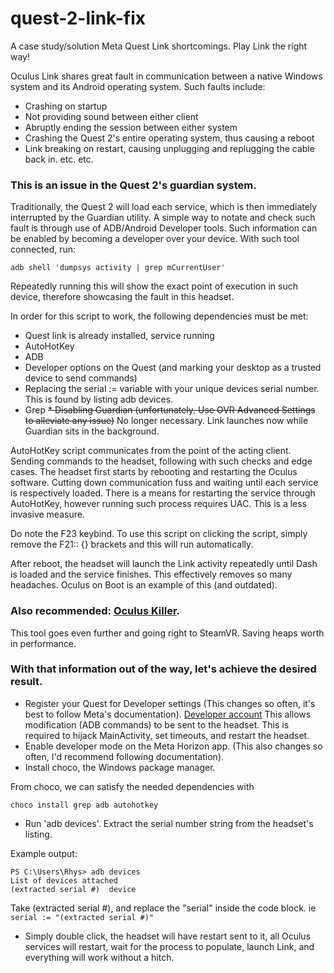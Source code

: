 ﻿# quest-2-link-fix

A case study/solution Meta Quest Link shortcomings. Play Link the right way!

Oculus Link shares great fault in communication between a native Windows system and its Android operating system. Such faults include:

* Crashing on startup
* Not providing sound between either client
* Abruptly ending the session between either system
* Crashing the Quest 2's entire operating system, thus causing a reboot
* Link breaking on restart, causing unplugging and replugging the cable back in.
etc. etc.

### This is an issue in the Quest 2's guardian system.

Traditionally, the Quest 2 will load each service, which is then immediately interrupted by the Guardian utility. A simple way to notate and check such fault is through use of ADB/Android Developer tools. Such information can be enabled by becoming a developer over your device. With such tool connected, run:

```adb shell 'dumpsys activity | grep mCurrentUser'```

Repeatedly running this will show the exact point of execution in such device, therefore showcasing the fault in this headset.

In order for this script to work, the following dependencies must be met:
* Quest link is already installed, service running
* AutoHotKey
* ADB
* Developer options on the Quest (and marking your desktop as a trusted device to send commands)
* Replacing the serial := variable with your unique devices serial number. This is found by listing adb devices.
* Grep
~~* Disabling Guardian (unfortunately. Use OVR Advanced Settings to alleviate any issue)~~ No longer necessary. Link launches now while Guardian sits in the background.

AutoHotKey script communicates from the point of the acting client. Sending commands to the headset, following with such checks and edge cases. The headset first starts by rebooting and restarting the Oculus software. Cutting down communication fuss and waiting until each service is respectively loaded. There is a means for restarting the service through AutoHotKey, however running such process requires UAC. This is a less invasive measure.

Do note the F23 keybind. To use this script on clicking the script, simply remove the F21:: {} brackets and this will run automatically.

After reboot, the headset will launch the Link activity repeatedly until Dash is loaded and the service finishes. This effectively removes so many headaches. Oculus on Boot is an example of this (and outdated).

### Also recommended: [Oculus Killer](https://github.com/LibreQuest/OculusKiller).
This tool goes even further and going right to SteamVR. Saving heaps worth in performance.


### With that information out of the way, let's achieve the desired result.
- Register your Quest for Developer settings (This changes so often, it's best to follow Meta's documentation). [Developer account](https://developer.oculus.com/sign-up/)
This allows modification (ADB commands) to be sent to the headset. This is required to hijack MainActivity, set timeouts, and restart the headset.
- Enable developer mode on the Meta Horizon app. (This also changes so often, I'd recommend following documentation).
- Install choco, the Windows package manager.

From choco, we can satisfy the needed dependencies with
```
choco install grep adb autohotkey
```

- Run 'adb devices'. Extract the serial number string from the headset's listing.

Example output:
```
PS C:\Users\Rhys> adb devices
List of devices attached
(extracted serial #)  device
```
Take (extracted serial #), and replace the "serial" inside the code block. ie
```serial := "(extracted serial #)" ```
- Simply double click, the headset will have restart sent to it, all Oculus services will restart, wait for the process to populate, launch Link, and everything will work without a hitch.
